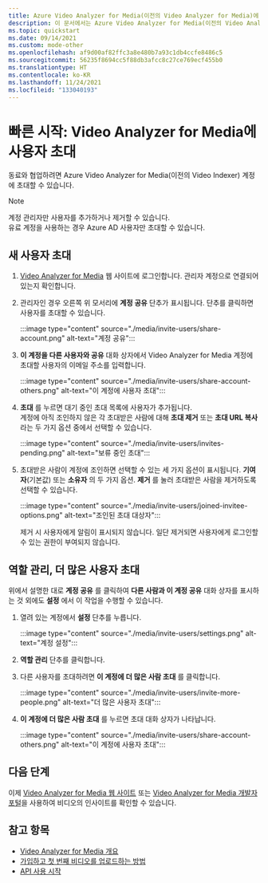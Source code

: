 ```yaml
---
title: Azure Video Analyzer for Media(이전의 Video Analyzer for Media)에 사용자 초대 - Azure
description: 이 문서에서는 Azure Video Analyzer for Media(이전의 Video Analyzer for Media)에 사용자를 초대하는 방법을 보여줍니다.
ms.topic: quickstart
ms.date: 09/14/2021
ms.custom: mode-other
ms.openlocfilehash: af9d00af82ffc3a8e480b7a93c1db4ccfe8486c5
ms.sourcegitcommit: 56235f8694cc5f88db3afcc8c27ce769ecf455b0
ms.translationtype: HT
ms.contentlocale: ko-KR
ms.lasthandoff: 11/24/2021
ms.locfileid: "133040193"
---
```

# <a name="quickstart-invite-users-to-video-analyzer-for-media"></a>빠른 시작: Video Analyzer for Media에 사용자 초대

동료와 협업하려면 Azure Video Analyzer for Media(이전의 Video Indexer) 계정에 초대할 수 있습니다. 

> [!NOTE]
> 계정 관리자만 사용자를 추가하거나 제거할 수 있습니다.</br>
> 유료 계정을 사용하는 경우 Azure AD 사용자만 초대할 수 있습니다.

## <a name="invite-new-users"></a>새 사용자 초대

1. [Video Analyzer for Media](https://www.videoindexer.ai/) 웹 사이트에 로그인합니다. 관리자 계정으로 연결되어 있는지 확인합니다.
1. 관리자인 경우 오른쪽 위 모서리에 **계정 공유** 단추가 표시됩니다. 단추를 클릭하면 사용자를 초대할 수 있습니다. 

    :::image type="content" source="./media/invite-users/share-account.png" alt-text="계정 공유":::
1. **이 계정을 다른 사용자와 공유** 대화 상자에서 Video Analyzer for Media 계정에 초대할 사용자의 이메일 주소를 입력합니다.

    :::image type="content" source="./media/invite-users/share-account-others.png" alt-text="이 계정에 사용자 초대":::  
1. **초대** 를 누르면 대기 중인 초대 목록에 사용자가 추가됩니다. <br/>계정에 아직 조인하지 않은 각 초대받은 사람에 대해 **초대 제거** 또는 **초대 URL 복사** 라는 두 가지 옵션 중에서 선택할 수 있습니다.

    :::image type="content" source="./media/invite-users/invites-pending.png" alt-text="보류 중인 초대":::  
1. 초대받은 사람이 계정에 조인하면 선택할 수 있는 세 가지 옵션이 표시됩니다. **기여자**(기본값) 또는 **소유자** 의 두 가지 옵션. **제거** 를 눌러 초대받은 사람을 제거하도록 선택할 수 있습니다.

    :::image type="content" source="./media/invite-users/joined-invitee-options.png" alt-text="조인된 초대 대상자":::  

    제거 시 사용자에게 알림이 표시되지 않습니다. 일단 제거되면 사용자에게 로그인할 수 있는 권한이 부여되지 않습니다.

## <a name="manage-roles-invite-more-users"></a>역할 관리, 더 많은 사용자 초대

위에서 설명한 대로 **계정 공유** 를 클릭하여 **다른 사람과 이 계정 공유** 대화 상자를 표시하는 것 외에도 **설정** 에서 이 작업을 수행할 수 있습니다.

1. 열려 있는 계정에서 **설정** 단추를 누릅니다. 

    :::image type="content" source="./media/invite-users/settings.png" alt-text="계정 설정":::  
1. **역할 관리** 단추를 클릭합니다.
1. 다른 사용자를 초대하려면 **이 계정에 더 많은 사람 초대** 를 클릭합니다.

    :::image type="content" source="./media/invite-users/invite-more-people.png" alt-text="더 많은 사용자 초대":::  
1. **이 계정에 더 많은 사람 초대** 를 누르면 초대 대화 상자가 나타납니다.
 
    :::image type="content" source="./media/invite-users/share-account-others.png" alt-text="이 계정에 사용자 초대":::  

## <a name="next-steps"></a>다음 단계

이제 [Video Analyzer for Media 웹 사이트](video-indexer-view-edit.md) 또는 [Video Analyzer for Media 개발자 포털](video-indexer-use-apis.md)을 사용하여 비디오의 인사이트를 확인할 수 있습니다.

## <a name="see-also"></a>참고 항목

- [Video Analyzer for Media 개요](video-indexer-overview.md)
- [가입하고 첫 번째 비디오를 업로드하는 방법](video-indexer-get-started.md)
- [API 사용 시작](video-indexer-use-apis.md)
